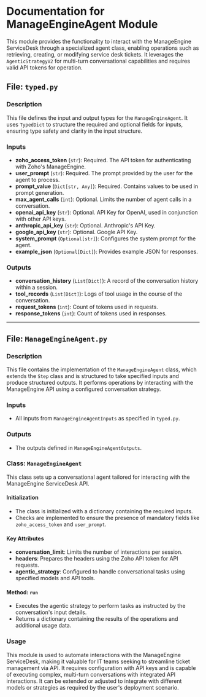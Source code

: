 # Documentation for ManageEngineAgent Module

This module provides the functionality to interact with the ManageEngine ServiceDesk through a specialized agent class, enabling operations such as retrieving, creating, or modifying service desk tickets. It leverages the `AgenticStrategyV2` for multi-turn conversational capabilities and requires valid API tokens for operation.

## File: `typed.py`

### Description

This file defines the input and output types for the `ManageEngineAgent`. It uses `TypedDict` to structure the required and optional fields for inputs, ensuring type safety and clarity in the input structure.

### Inputs

- **zoho_access_token** (`str`): Required. The API token for authenticating with Zoho's ManageEngine.
- **user_prompt** (`str`): Required. The prompt provided by the user for the agent to process.
- **prompt_value** (`Dict[str, Any]`): Required. Contains values to be used in prompt generation.
- **max_agent_calls** (`int`): Optional. Limits the number of agent calls in a conversation.
- **openai_api_key** (`str`): Optional. API Key for OpenAI, used in conjunction with other API keys.
- **anthropic_api_key** (`str`): Optional. Anthropic's API Key.
- **google_api_key** (`str`): Optional. Google API Key.
- **system_prompt** (`Optional[str]`): Configures the system prompt for the agent.
- **example_json** (`Optional[Dict]`): Provides example JSON for responses.

### Outputs

- **conversation_history** (`List[Dict]`): A record of the conversation history within a session.
- **tool_records** (`List[Dict]`): Logs of tool usage in the course of the conversation.
- **request_tokens** (`int`): Count of tokens used in requests.
- **response_tokens** (`int`): Count of tokens used in responses.

---

## File: `ManageEngineAgent.py`

### Description

This file contains the implementation of the `ManageEngineAgent` class, which extends the `Step` class and is structured to take specified inputs and produce structured outputs. It performs operations by interacting with the ManageEngine API using a configured conversation strategy.

### Inputs

- All inputs from `ManageEngineAgentInputs` as specified in `typed.py`.

### Outputs

- The outputs defined in `ManageEngineAgentOutputs`.

### Class: `ManageEngineAgent`

This class sets up a conversational agent tailored for interacting with the ManageEngine ServiceDesk API.

#### Initialization

- The class is initialized with a dictionary containing the required inputs.
- Checks are implemented to ensure the presence of mandatory fields like `zoho_access_token` and `user_prompt`.

#### Key Attributes

- **conversation_limit**: Limits the number of interactions per session.
- **headers**: Prepares the headers using the Zoho API token for API requests.
- **agentic_strategy**: Configured to handle conversational tasks using specified models and API tools.

#### Method: `run`

- Executes the agentic strategy to perform tasks as instructed by the conversation's input details.
- Returns a dictionary containing the results of the operations and additional usage data.

### Usage

This module is used to automate interactions with the ManageEngine ServiceDesk, making it valuable for IT teams seeking to streamline ticket management via API. It requires configuration with API keys and is capable of executing complex, multi-turn conversations with integrated API interactions. It can be extended or adjusted to integrate with different models or strategies as required by the user's deployment scenario.
